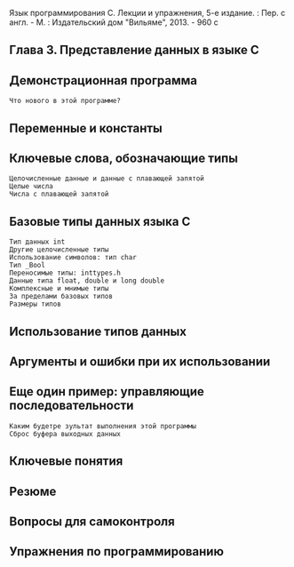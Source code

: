 Язык программирования С. Лекции и упражнения, 5-е издание. : Пер. с англ. - М. : Издательский дом "Вильяме", 2013. - 960 с

## Глава 3. Представление данных в языке С

## Демонстрационная программа
    Что нового в этой программе?
## Переменные и константы
## Ключевые слова, обозначающие типы
    Целочисленные данные и данные с плавающей запятой
    Целые числа
    Числа с плавающей запятой
## Базовые типы данных языка С
    Тип данных int
    Другие целочисленные типы
    Использование символов: тип char
    Тип _Вооl
    Переносимые типы: inttypes.h
    Данные типа float, douЬle и long douЬle
    Комплексные и мнимые типы
    За пределами базовых типов
    Размеры типов
## Использование типов данных
## Аргументы и ошибки при их использовании
## Еще один пример: управляющие последовательности
    Каким будетре зультат выполнения этой программы
    Сброс буфера выходных данных
## Ключевые понятия
## Резюме
## Вопросы для самоконтроля
## Упражнения по программированию



